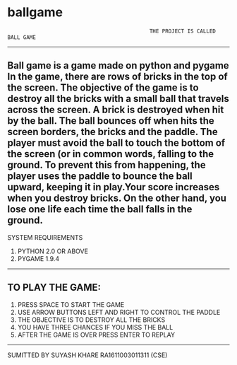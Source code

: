 # ballgame
                                                 THE PROJECT IS CALLED BALL GAME
-----------------------------------------------------------------------------------------------------------------------------------------------------------------------------------------------------------------------------------------------------------------
Ball game is a game made on python and pygame In the game, there are rows of bricks in the top of the screen. The objective of the game is to destroy all the bricks with a small ball that travels across the screen. A brick is destroyed when hit by the ball.
The ball bounces off when hits the screen borders, the bricks and the paddle. The player must avoid the ball to touch the bottom of the screen (or in common words, falling to the ground. To prevent this from happening, the player uses the paddle to bounce 
the ball upward, keeping it in play.Your score increases when you destroy bricks. On the other hand, you lose one life each time the ball falls in the ground.
---------------------------------------------------------------------------------------------------------------------------------------------------------------------------------------------------------------------------------------------------------------------

SYSTEM REQUIREMENTS
1. PYTHON 2.0 OR ABOVE
2. PYGAME 1.9.4 

----------------------------------------------------------
TO PLAY THE GAME:
----------------------------------------------------------
1. PRESS SPACE TO START THE GAME
2. USE ARROW BUTTONS LEFT AND RIGHT TO CONTROL THE PADDLE
3. THE OBJECTIVE IS TO DESTROY ALL THE BRICKS
4. YOU HAVE THREE CHANCES IF YOU MISS THE BALL
5. AFTER THE GAME IS OVER PRESS ENTER TO REPLAY
-----------------------------------------------------------

SUMITTED BY
SUYASH KHARE
RA1611003011311
(CSE)
